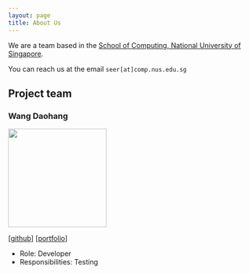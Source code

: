 ```yaml
---
layout: page
title: About Us
---
```


We are a team based in the [School of Computing, National University of Singapore](https://www.comp.nus.edu.sg).

You can reach us at the email `seer[at]comp.nus.edu.sg`

## Project team

### Wang Daohang

<img src="images/johndoe.png" width="200px">

[[github](http://github.com/itsdaodao)] [[portfolio](team/itsdaodao.md)]

* Role: Developer
* Responsibilities: Testing
